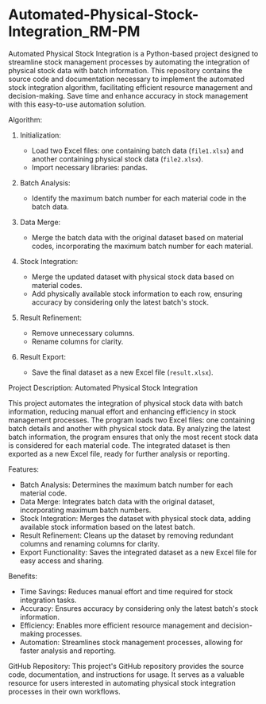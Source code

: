 # Automated-Physical-Stock-Integration_RM-PM
Automated Physical Stock Integration is a Python-based project designed to streamline stock management processes by automating the integration of physical stock data with batch information. This repository contains the source code and documentation necessary to implement the automated stock integration algorithm, facilitating efficient resource management and decision-making. Save time and enhance accuracy in stock management with this easy-to-use automation solution.

Algorithm: 

1. Initialization:
   - Load two Excel files: one containing batch data (`file1.xlsx`) and another containing physical stock data (`file2.xlsx`).
   - Import necessary libraries: pandas.

2. Batch Analysis:
   - Identify the maximum batch number for each material code in the batch data.

3. Data Merge:
   - Merge the batch data with the original dataset based on material codes, incorporating the maximum batch number for each material.

4. Stock Integration:
   - Merge the updated dataset with physical stock data based on material codes.
   - Add physically available stock information to each row, ensuring accuracy by considering only the latest batch's stock.

5. Result Refinement:
   - Remove unnecessary columns.
   - Rename columns for clarity.

6. Result Export:
   - Save the final dataset as a new Excel file (`result.xlsx`).

Project Description: Automated Physical Stock Integration

This project automates the integration of physical stock data with batch information, reducing manual effort and enhancing efficiency in stock management processes. The program loads two Excel files: one containing batch details and another with physical stock data. By analyzing the latest batch information, the program ensures that only the most recent stock data is considered for each material code. The integrated dataset is then exported as a new Excel file, ready for further analysis or reporting.

Features:
- Batch Analysis: Determines the maximum batch number for each material code.
- Data Merge: Integrates batch data with the original dataset, incorporating maximum batch numbers.
- Stock Integration: Merges the dataset with physical stock data, adding available stock information based on the latest batch.
- Result Refinement: Cleans up the dataset by removing redundant columns and renaming columns for clarity.
- Export Functionality: Saves the integrated dataset as a new Excel file for easy access and sharing.

Benefits:
- Time Savings: Reduces manual effort and time required for stock integration tasks.
- Accuracy: Ensures accuracy by considering only the latest batch's stock information.
- Efficiency: Enables more efficient resource management and decision-making processes.
- Automation: Streamlines stock management processes, allowing for faster analysis and reporting.

GitHub Repository: This project's GitHub repository provides the source code, documentation, and instructions for usage. It serves as a valuable resource for users interested in automating physical stock integration processes in their own workflows.
